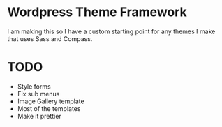 # Wordpress Theme Framework

I am making this so I have a custom starting point for any themes I make that uses Sass and Compass.

TODO
=====
* Style forms
* Fix sub menus
* Image Gallery template
* Most of the templates
* Make it prettier
